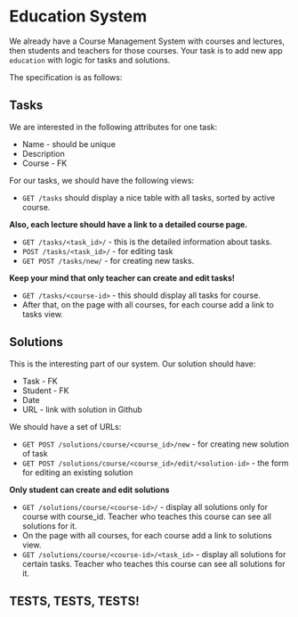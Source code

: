 # Education System

We already have a Course Management System with courses and lectures, then students and teachers for those courses.
Your task is to add new app `education` with logic for tasks and solutions.

The specification is as follows:

## Tasks

We are interested in the following attributes for one task:

* Name - should be unique
* Description
* Course - FK

For our tasks, we should have the following views:

* `GET /tasks` should display a nice table with all tasks, sorted by active course.

**Also, each lecture should have a link to a detailed course page.**

* `GET /tasks/<task_id>/` - this is the detailed information about tasks.
* `POST /tasks/<task_id>/` - for editing task
* `GET POST /tasks/new/` - for creating new tasks.

**Keep your mind that only teacher can create and edit tasks!**

* `GET /tasks/<course-id>` - this should display all tasks for course.
* After that, on the page with all courses, for each course add a link to tasks view.

## Solutions

This is the interesting part of our system.
Our solution should have:

* Task - FK
* Student - FK
* Date
* URL - link with solution in Github

We should have a set of URLs:

* `GET POST /solutions/course/<course_id>/new` - for creating new solution of task
* `GET POST /solutions/course/<course_id>/edit/<solution-id>` - the form for editing an existing solution

**Only student can create and edit solutions**

* `GET /solutions/course/<course-id>/` - display all solutions only for course with course_id. Teacher who teaches this course can see all solutions for it.
* On the page with all courses, for each course add a link to solutions view.
* `GET /solutions/course/<course-id>/<task_id>` - display all solutions for certain tasks. Teacher who teaches this course can see all solutions for it.

## TESTS, TESTS, TESTS!

